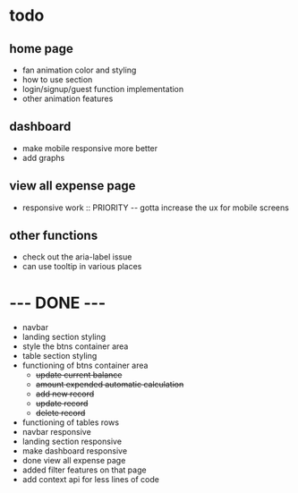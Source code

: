 # todo

## home page

- fan animation color and styling
- how to use section
- login/signup/guest function implementation
- other animation features

## dashboard

- make mobile responsive more better
- add graphs

## view all expense page

- responsive work :: PRIORITY
  -- gotta increase the ux for mobile screens

## other functions

- check out the aria-label issue
- can use tooltip in various places

# --- DONE ---

- navbar
- landing section styling
- style the btns container area
- table section styling
- functioning of btns container area
  - ~~update current balance~~
  - ~~amount expended automatic calculation~~
  - ~~add new record~~
  - ~~update record~~
  - ~~delete record~~
- functioning of tables rows
- navbar responsive
- landing section responsive
- make dashboard responsive
- done view all expense page
- added filter features on that page
- add context api for less lines of code
